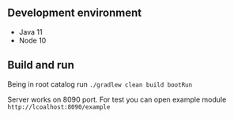 ## Development environment
 - Java 11
 - Node 10
 
## Build and run
Being in root catalog run 
`./gradlew clean build bootRun`

Server works on 8090 port. For test you can open example module `http://lcoalhost:8090/example`